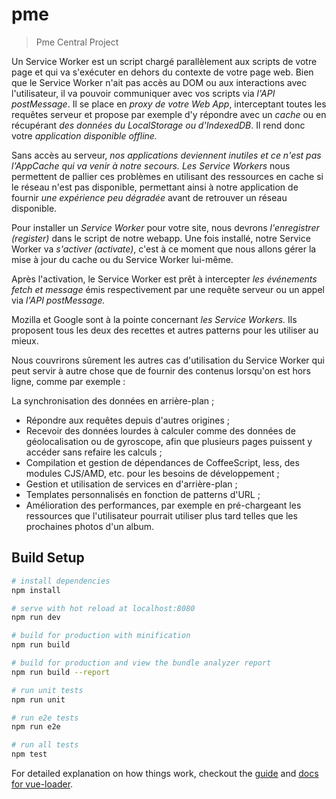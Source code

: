 # pme

> Pme Central Project

Un Service Worker est un script chargé parallèlement aux scripts de votre page et qui va s'exécuter en dehors du contexte de votre page web. Bien que le Service Worker n'ait pas accès au DOM ou aux interactions avec l'utilisateur, il va pouvoir communiquer avec vos scripts via *l'API postMessage*.
Il se place en *proxy de votre Web App*, interceptant toutes les requêtes serveur et propose par exemple d'y répondre avec un *cache* ou en récupérant *des données du LocalStorage ou d'IndexedDB*. 
Il rend donc votre *application disponible offline.*

Sans accès au serveur, *nos applications deviennent inutiles et ce n'est pas l'AppCache qui va venir à notre secours.* 
*Les Service Workers* nous permettent de pallier ces problèmes en utilisant des ressources en cache si le réseau n'est pas disponible, permettant ainsi à notre application de fournir *une expérience peu dégradée* avant de retrouver un réseau disponible.


Pour installer un *Service Worker* pour votre site, nous devrons *l'enregistrer (register)* dans le script de notre webapp. 
Une fois installé, notre Service Worker va *s'activer (activate)*, c'est à ce moment que nous allons gérer la mise à jour du cache ou du Service Worker lui-même.

Après l'activation, le Service Worker est prêt à intercepter *les événements fetch et message* émis respectivement 
par une requête serveur ou un appel via *l'API postMessage.*

Mozilla et Google sont à la pointe concernant *les Service Workers.* Ils proposent tous les deux des recettes et autres patterns pour les utiliser au mieux.

Nous couvrirons sûrement les autres cas d'utilisation du Service Worker qui peut servir à autre chose que de fournir des contenus lorsqu'on est hors ligne, comme par exemple :

La synchronisation des données en arrière-plan ;
* Répondre aux requêtes depuis d'autres origines ;
* Recevoir des données lourdes à calculer comme des données de géolocalisation ou de gyroscope, afin que plusieurs pages puissent y accéder sans refaire les calculs ;
* Compilation et gestion de dépendances de CoffeeScript, less, des modules CJS/AMD, etc. pour les besoins de développement ;
* Gestion et utilisation de services en d'arrière-plan ;
* Templates personnalisés en fonction de patterns d'URL ;
* Amélioration des performances, par exemple en pré-chargeant les ressources que l'utilisateur pourrait utiliser plus tard telles que les prochaines photos d'un album.



## Build Setup

``` bash
# install dependencies
npm install

# serve with hot reload at localhost:8080
npm run dev

# build for production with minification
npm run build

# build for production and view the bundle analyzer report
npm run build --report

# run unit tests
npm run unit

# run e2e tests
npm run e2e

# run all tests
npm test
```

For detailed explanation on how things work, checkout the [guide](http://vuejs-templates.github.io/webpack/) and [docs for vue-loader](http://vuejs.github.io/vue-loader).
